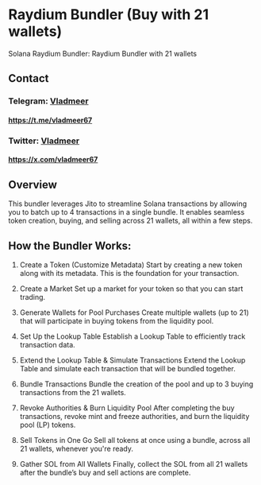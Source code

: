 # Raydium Bundler (Buy with 21 wallets)
Solana Raydium Bundler: Raydium Bundler with 21 wallets

## Contact 
### Telegram: [Vladmeer](https://t.me/vladmeer67)   
#### https://t.me/vladmeer67

### Twitter: [Vladmeer](https://x.com/vladmeer67)   
#### https://x.com/vladmeer67

## Overview
This bundler leverages Jito to streamline Solana transactions by allowing you to batch up to 4 transactions in a single bundle. It enables seamless token creation, buying, and selling across 21 wallets, all within a few steps.

## How the Bundler Works:
1. Create a Token (Customize Metadata)
Start by creating a new token along with its metadata. This is the foundation for your transaction.

2. Create a Market
Set up a market for your token so that you can start trading.

3. Generate Wallets for Pool Purchases
Create multiple wallets (up to 21) that will participate in buying tokens from the liquidity pool.  

4. Set Up the Lookup Table
Establish a Lookup Table to efficiently track transaction data.

5. Extend the Lookup Table & Simulate Transactions
Extend the Lookup Table and simulate each transaction that will be bundled together.

6. Bundle Transactions
Bundle the creation of the pool and up to 3 buying transactions from the 21 wallets.

7. Revoke Authorities & Burn Liquidity Pool
After completing the buy transactions, revoke mint and freeze authorities, and burn the liquidity pool (LP) tokens.


9. Sell Tokens in One Go
Sell all tokens at once using a bundle, across all 21 wallets, whenever you're ready.

10. Gather SOL from All Wallets
Finally, collect the SOL from all 21 wallets after the bundle’s buy and sell actions are complete.
